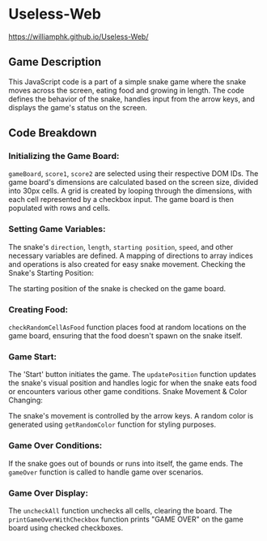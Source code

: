 # Useless-Web
https://williamphk.github.io/Useless-Web/

## Game Description
This JavaScript code is a part of a simple snake game where the snake moves across the screen, eating food and growing in length. The code defines the behavior of the snake, handles input from the arrow keys, and displays the game's status on the screen.

## Code Breakdown
### Initializing the Game Board:

`gameBoard`, `score1`, `score2` are selected using their respective DOM IDs.
The game board's dimensions are calculated based on the screen size, divided into 30px cells.
A grid is created by looping through the dimensions, with each cell represented by a checkbox input.
The game board is then populated with rows and cells.
### Setting Game Variables:

The snake's `direction`, `length`, `starting position`, `speed`, and other necessary variables are defined.
A mapping of directions to array indices and operations is also created for easy snake movement.
Checking the Snake's Starting Position:

The starting position of the snake is checked on the game board.
### Creating Food:

`checkRandomCellAsFood` function places food at random locations on the game board, ensuring that the food doesn't spawn on the snake itself.
### Game Start:

The 'Start' button initiates the game.
The `updatePosition` function updates the snake's visual position and handles logic for when the snake eats food or encounters various other game conditions.
Snake Movement & Color Changing:

The snake's movement is controlled by the arrow keys.
A random color is generated using `getRandomColor` function for styling purposes.
### Game Over Conditions:

If the snake goes out of bounds or runs into itself, the game ends.
The `gameOver` function is called to handle game over scenarios.
### Game Over Display:

The `uncheckAll` function unchecks all cells, clearing the board.
The `printGameOverWithCheckbox` function prints "GAME OVER" on the game board using checked checkboxes.
